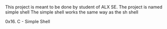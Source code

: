 This project is meant to be done by student of ALX SE. The project is named simple shell The simple shell works the same way as the sh shell

0x16. C - Simple Shell
